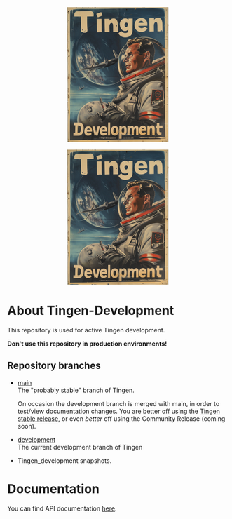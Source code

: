 <!-- u240529 -->

<div align="center">

 <img src="https://github.com/spectrum-health-systems/Tingen-Development/blob/main/.github/images/logos/TingenDevelopment_README.png"> 

  ![logo](https://github.com/spectrum-health-systems/Tingen-Development/blob/main/.github/images/logos/TingenDevelopment_README.png)

</div>

# About Tingen-Development

This repository is used for active Tingen development.

**Don't use this repository in production environments!**

## Repository branches

* [main](https://github.com/spectrum-health-systems/Tingen_development/tree/main)  
  The "probably stable" branch of Tingen.
  
  On occasion the development branch is merged with main, in order to test/view documentation changes. You are better off using the [Tingen stable release](https://github.com/spectrum-health-systems/Tingen), or even *better* off using the Community Release (coming soon).
  
  <!--[the Community Release](https://github.com/spectrum-health-systems/Tingen-CommunityRelease). -->

* [development](https://github.com/spectrum-health-systems/Tingen_development/tree/development)  
  The current development branch of Tingen

* Tingen_development snapshots.

# Documentation

You can find API documentation [here](./documentation/doxygen/html/index.html).
